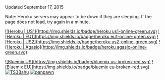Updated September 17, 2015

Note: Heroku servers may appear to be down if they are sleeping. If the page does not load, try again in a minute.

[![Heroku | US1](https://img.shields.io/badge/heroku us1-online-green.svg)](https://agar-clone-us.herokuapp.com/)
[![Heroku | EU1](https://img.shields.io/badge/heroku eu1-online-green.svg)](https://agar-clone.herokuapp.com/)
[![Heroku | US2](https://img.shields.io/badge/heroku us2-online-green.svg)](https://agario-clone-us.herokuapp.com/)
[![Heroku | Agasio](https://img.shields.io/badge/heroku agasio-online-green.svg)](https://agasio.herokuapp.com/)

[![Bluemix US](https://img.shields.io/badge/bluemix us-broken-red.svg)](http://agar-clone.mybluemix.net/)
[![Bluemix EU](https://img.shields.io/badge/bluemix eu-broken-red.svg)](http://agar-clone.eu-gb.mybluemix.net/)
[![TS3Bahu](https://img.shields.io/badge/TS3Bahu-gone-red.svg)](http://agar.ts3bahu.com:3000)
[![panpawn](https://img.shields.io/badge/panpawn-expired-red.svg)](http://ps-agar-panpawn1.c9.io)